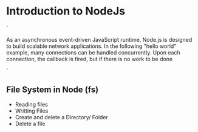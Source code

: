 # Introduction to NodeJs
`<p> As an asynchronous event-driven JavaScript runtime, Node.js is designed to build scalable network applications. In the following "hello world" example, many connections can be handled concurrently. Upon each connection, the callback is fired, but if there is no work to be done
</p>`

## File System in Node (fs)
* Reading files
* Writting Files
* Create and delete a Directory/ Folder
* Delete a file 